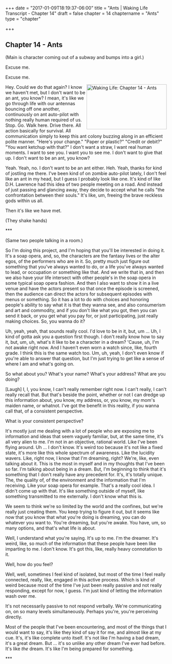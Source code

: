 +++
date = "2017-01-09T18:19:37-06:00"
title = "Ants | Waking Life Transcript - Chapter 14"
draft = false
chapter = 14
chaptername = "Ants"
type = "chapter"


+++

## Chapter 14 - Ants

<p>(Main is character coming out of a subway and bumps into a girl.) 
</p>
<p>
Excuse me. 
</p>
<p>
Excuse me. 
</p>
<p>
<a href="http://media.jamesrskemp.com/graphics/wakingLife/WakingLife_14_1.jpg" onclick="window.open(this.href);return false;"><img src="http://media.jamesrskemp.com/graphics/wakingLife/WakingLife_14_1_t.jpg" alt="Waking Life: Chapter 14 - Ants" style="width:250px;height:140px;" align="right" /></a>Hey. Could we do that again? I know we haven't met, but I don't want to be an ant, you know? I mean, it's like we go through life with our antennas bouncing off one another, continuously on ant auto-pilot with nothing really human required of us. Stop. Go. Walk here. Drive there. All action basically for survival. All communication simply to keep this ant colony buzzing along in an efficient polite manner. &quot;Here's your change.&quot; &quot;Paper or plastic?&quot; &quot;Credit or debit?&quot; &quot;You want ketchup with that?&quot; I don't want a straw, I want real human moments. I want to see you. I want you to see me. I don't want to give that up. I don't want to be an ant, you know? 
</p>
<p>
Yeah. Yeah, no. I don't want to be an ant either. Heh. Yeah, thanks for kind of jostling me there. I've been kind of on zombie auto-pilot lately, I don't feel like an ant in my head, but I guess I probably look like one. It's kind of like D.H. Lawrence had this idea of two people meeting on a road. And instead of just passing and glancing away, they decide to accept what he calls &quot;the confrontation between their souls.&quot; It's like, um, freeing the brave reckless gods within us all. 
</p>
<p>
Then it's like we have met. 
</p>
<p>
(They shake hands) 
</p>
<p>
*** 
</p>
<p>
(Same two people talking in a room.) 
</p>
<p>
So I'm doing this project, and I'm hoping that you'll be interested in doing it. It's a soap opera, and, so, the characters are the fantasy lives or the alter egos, of the performers who are in it. So, pretty much just figure out something that you've always wanted to do, or a life you've always wanted to lead, or occupation or something like that. And we write that in, and then we also have your life intersect with other people's in the soap opera in some typical soap opera fashion. And then I also want to show it in a live venue and have the actors present so that once the episode is screened, then the audience can direct the actors for subsequent episodes with menus or something. So it has a lot to do with choices and honoring people's ability to say what it is that they wanna see, and also consumerism and art and commodity, and if you don't like what you got, then you can send it back, or you get what you pay for, or just participating, just really making choices. So, you wanna do it? 
</p>
<p>
Uh, yeah, yeah, that sounds really cool. I'd love to be in it, but, um ... Uh, I kind of gotta ask you a question first though. I don't really know how to say it, but, um, uh, what's it like to be a character in a dream? 'Cause, uh, I'm not awake right now. And I haven't even worn a watch since, like, fourth grade. I think this is the same watch too. Um, uh, yeah, I don't even know if you're able to answer that question, but I'm just trying to get like a sense of where I am and what's going on. 
</p>
<p>
So what about you? What's your name? What's your address? What are you doing? 
</p>
<p>
[Laugh] I, I, you know, I can't really remember right now. I can't really, I can't really recall that. But that's beside the point, whether or not I can dredge up this information about, you know, my address, or, you know, my mom's maiden name, or whatnot. I've got the benefit in this reality, if you wanna call that, of a consistent perspective. 
</p>
<p>
What is your consistent perspective? 
</p>
<!--adsense-->
<p>
It's mostly just me dealing with a lot of people who are exposing me to information and ideas that seem vaguely familiar, but, at the same time, it's all very alien to me. I'm not in an objective, rational world. Like I've been flying around. Uh ... I don't know. It's weird too because it's not like a fixed state, it's more like this whole spectrum of awareness. Like the lucidity wavers. Like, right now, I know that I'm dreaming, right? We're, like, even talking about it. This is the most in myself and in my thoughts that I've been so far. I'm talking about being in a dream. But, I'm beginning to think that it's something that I don't really have any precedent for. It's, it's totally unique. The, the quality of, of the environment and the information that I'm receiving. Like your soap opera for example. That's a really cool idea. I didn't come up with that. It's like something outside of myself, like something transmitted to me externally. I don't know what this is. 
</p>
<p>
We seem to think we're so limited by the world and the confines, but we're really just creating them. You keep trying to figure it out, but it seems like now that you know that what you're doing is dreaming, you can do whatever you want to. You're dreaming, but you're awake. You have, um, so many options, and that's what life is about. 
</p>
<p>
Well, I understand what you're saying. It's up to me. I'm the dreamer. It's weird, like, so much of the information that these people have been like imparting to me. I don't know. It's got this, like, really heavy connotation to it. 
</p>
<p>
Well, how do you feel? 
</p>
<p>
Well, well, sometimes I feel kind of isolated, but most of the time I feel really connected, really, like, engaged in this active process. Which is kind of weird because most of the time I've just been really passive and not really responding, except for now, I guess. I'm just kind of letting the information wash over me. 
</p>
<p>
It's not necessarily passive to not respond verbally. We're communicating on, on so many levels simultaneously. Perhaps you're, you're perceiving directly. 
</p>
<p>
Most of the people that I've been encountering, and most of the things that I would want to say, it's like they kind of say it for me, and almost like at my cue. It's, it's like complete unto itself. It's not like I'm having a bad dream, it's a great dream. But ... it's so unlike any other dream I've ever had before. It's like <em>the</em> dream. It's like I'm being prepared for something. 
</p>
<p>
*** 
</p>